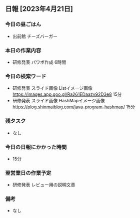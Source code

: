 ## 日報 [2023年4月21日]

### 今日の昼ごはん

* 出前館 チーズバーガー

### 本日の作業内容

* 研修発表 パワポ作成 6時間
### 今日の検索ワード

* 研修発表 スライド画像 Listイメージ画像 https://images.app.goo.gl/Ra261EDaazv92D3e8 15分
* 研修発表 スライド画像 HashMapイメージ画像 https://plog.shinmaiblog.com/java-program-hashmap/ 15分
### 残タスク

* なし
### 今日の日報にかかった時間

* 15分
### 翌営業日の作業予定

* 研修発表 レビュー用の説明文章
### 備考
* なし
